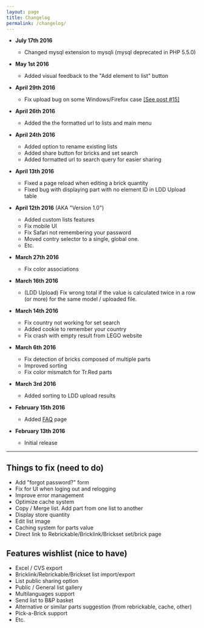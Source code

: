 ```yaml
---
layout: page
title: Changelog
permalink: /changelog/
---
```


* **July 17th 2016** 
	* Changed mysql extension to mysqli (mysql deprecated in PHP 5.5.0)
	
* **May 1st 2016** 
	* Added visual feedback to the "Add element to list" button

* **April 29th 2016** 
	* Fix upload bug on some Windows/Firefox case [[See post #15]](http://www.eurobricks.com/forum/index.php?showtopic=121587&#entry2543033)

* **April 26th 2016** 
	* Added the the formatted url to lists and main menu 

* **April 24th 2016** 
	* Added option to rename existing lists
	* Added share button for bricks and set search 
	* Added formatted url to search query for easier sharing

* **April 13th 2016** 
	* Fixed a page reload when editing a brick quantity
	* Fixed bug with displaying part with no element ID in LDD Upload table

* **April 12th 2016** (AKA "Version 1.0")
	* Added custom lists features
	* Fix mobile UI
	* Fix Safari not remembering your password
	* Moved contry selector to a single, global one.
	* Etc.

* **March 27th 2016**
	* Fix color associations

* **March 16th 2016**
	* (LDD Upload) Fix wrong total if the value is calculated twice in a row (or more) for the same model / uploaded file.

* **March 14th 2016**
	* Fix country not working for set search
	* Added cookie to remember your country
	* Fix crash with empty result from LEGO website

* **March 6th 2016**
	* Fix detection of bricks composed of multiple parts
	* Improved sorting
	* Fix color mismatch for Tr.Red parts

* **March 3rd 2016**
	* Added sorting to LDD upload results

* **February 15th 2016**
	* Added [FAQ](/faq) page

* **February 13th 2016**
	* Initial release

***

## Things to fix (need to do)
* Add "forgot password?" form
* Fix for UI when loging out and relogging
* Improve error management
* Optimize cache system
* Copy / Merge list. Add part from one list to another
* Display store quantity
* Edit list image
* Caching system for parts value
* Direct link to Rebrickable/Bricklink/Brickset set/brick page


## Features wishlist (nice to have)
* Excel / CVS export
* Bricklink/Rebrickable/Brickset list import/export
* List public sharing option
* Public / General list gallery
* Multilanguages support
* Send list to B&P basket
* Alternative or similar parts suggestion (from rebrickable, cache, other)
* Pick-a-Brick support
* Etc.

